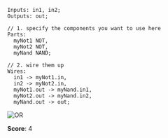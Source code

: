 ```
Inputs: in1, in2;
Outputs: out;

// 1. specify the components you want to use here
Parts:
  myNot1 NOT,
  myNot2 NOT,
  myNand NAND;

// 2. wire them up
Wires:
  in1 -> myNot1.in,
  in2 -> myNot2.in,
  myNot1.out -> myNand.in1,
  myNot2.out -> myNand.in2,
  myNand.out -> out;
```
![OR](https://gitlab.com/HeinD/MHRD/raw/master/OR/OR.png)

**Score**: 4